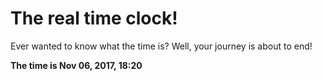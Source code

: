 # The real time clock!

Ever wanted to know what the time is? Well, your journey is about to end!

**The time is Nov 06, 2017, 18:20**
